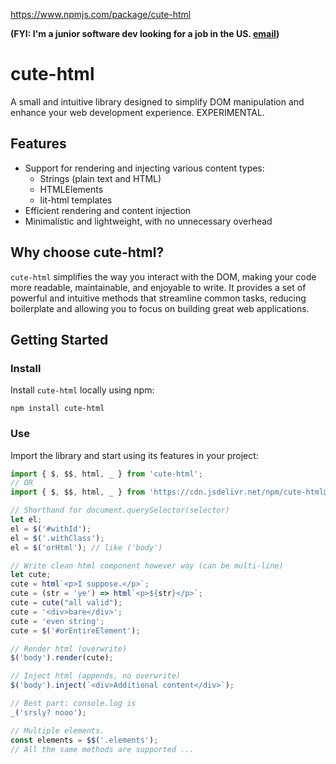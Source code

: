 https://www.npmjs.com/package/cute-html

**(FYI: I'm a  junior software dev looking for a job in the US. [email](mailto:planetrenox@protonmail.com))**

# cute-html

A small and intuitive library designed to simplify DOM manipulation and enhance your web development experience. EXPERIMENTAL.

## Features

- Support for rendering and injecting various content types:
    - Strings (plain text and HTML)
    - HTMLElements
    - lit-html templates
- Efficient rendering and content injection
- Minimalistic and lightweight, with no unnecessary overhead

## Why choose cute-html?

`cute-html` simplifies the way you interact with the DOM, making your code more readable, maintainable, and enjoyable to write. It provides a set of powerful and intuitive methods that streamline common tasks, reducing boilerplate and allowing you to focus on building great web applications.

## Getting Started

### Install

Install `cute-html` locally using npm:


```
npm install cute-html
```


### Use

Import the library and start using its features in your project:

```javascript
import { $, $$, html, _ } from 'cute-html';
// OR
import { $, $$, html, _ } from 'https://cdn.jsdelivr.net/npm/cute-html@1.0.3';

// Shorthand for document.querySelector(selector)
let el;
el = $('#withId');
el = $('.withClass');
el = $('orHtml'); // like ('body')

// Write clean html component however way (can be multi-line)
let cute;
cute = html`<p>I suppose.</p>`;
cute = (str = 'ye') => html`<p>${str}</p>`; 
cute = cute("all valid");
cute = '<div>bare</div>';
cute = 'even string';
cute = $('#orEntireElement');

// Render html (overwrite)
$('body').render(cute);

// Inject html (appends, no overwrite)
$('body').inject(`<div>Additional content</div>`);

// Best part: console.log is
_('srsly? nooo');

// Multiple elements. 
const elements = $$('.elements');
// All the same methods are supported ...
```
